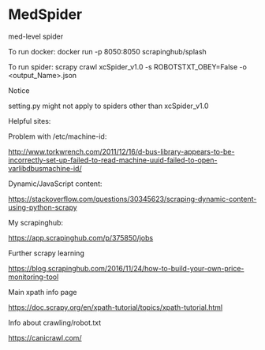 # MedSpider
med-level spider

To run docker: docker run -p 8050:8050 scrapinghub/splash

To run spider: scrapy crawl xcSpider_v1.0 -s ROBOTSTXT_OBEY=False -o <output_Name>.json

Notice

  setting.py might not apply to spiders other than xcSpider_v1.0
  
  Helpful sites:
  
  Problem with /etc/machine-id:
  
  http://www.torkwrench.com/2011/12/16/d-bus-library-appears-to-be-incorrectly-set-up-failed-to-read-machine-uuid-failed-to-open-varlibdbusmachine-id/
  
  Dynamic/JavaScript content:
  
  https://stackoverflow.com/questions/30345623/scraping-dynamic-content-using-python-scrapy
  
  My scrapinghub:
  
  https://app.scrapinghub.com/p/375850/jobs
  
  Further scrapy learning
  
  https://blog.scrapinghub.com/2016/11/24/how-to-build-your-own-price-monitoring-tool
  
  Main xpath info page
  
  https://doc.scrapy.org/en/xpath-tutorial/topics/xpath-tutorial.html
  
  Info about crawling/robot.txt
  
  https://canicrawl.com/
  
